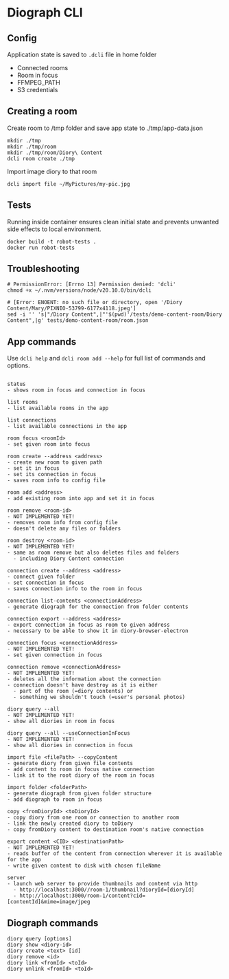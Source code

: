 # Diograph CLI

## Config

Application state is saved to `.dcli` file in home folder

- Connected rooms
- Room in focus
- FFMPEG_PATH
- S3 credentials

## Creating a room

Create room to /tmp folder and save app state to ./tmp/app-data.json

```
mkdir ./tmp
mkdir ./tmp/room
mkdir ./tmp/room/Diory\ Content
dcli room create ./tmp
```

Import image diory to that room

```
dcli import file ~/MyPictures/my-pic.jpg
```

## Tests

Running inside container ensures clean initial state and prevents unwanted side effects to local environment.

```
docker build -t robot-tests .
docker run robot-tests
```

## Troubleshooting

```
# PermissionError: [Errno 13] Permission denied: 'dcli'
chmod +x ~/.nvm/versions/node/v20.10.0/bin/dcli
```

```
# [Error: ENOENT: no such file or directory, open '/Diory Content/Mary/PIXNIO-53799-6177x4118.jpeg']
sed -i '' 's|"/Diory Content",|"'$(pwd)'/tests/demo-content-room/Diory Content",|g' tests/demo-content-room/room.json
```

## App commands

Use `dcli help` and `dcli room add --help` for full list of commands and options.

```

status
- shows room in focus and connection in focus

list rooms
- list available rooms in the app

list connections
- list available connections in the app

room focus <roomId>
- set given room into focus

room create --address <address>
- create new room to given path
- set it in focus
- set its connection in focus
- saves room info to config file

room add <address>
- add existing room into app and set it in focus

room remove <room-id>
- NOT IMPLEMENTED YET!
- removes room info from config file
- doesn't delete any files or folders

room destroy <room-id>
- NOT IMPLEMENTED YET!
- same as room remove but also deletes files and folders
  - including Diory Content connection

connection create --address <address>
- connect given folder
- set connection in focus
- saves connection info to the room in focus

connection list-contents <connectionAddress>
- generate diograph for the connection from folder contents

connection export --address <address>
- export connection in focus as room to given address
- necessary to be able to show it in diory-browser-electron

connection focus <connectionAddress>
- NOT IMPLEMENTED YET!
- set given connection in focus

connection remove <connectionAddress>
- NOT IMPLEMENTED YET!
- deletes all the information about the connection
- connection doesn't have destroy as it is either
  - part of the room (=diory contents) or
  - something we shouldn't touch (=user's personal photos)

diory query --all
- NOT IMPLEMENTED YET!
- show all diories in room in focus

diory query --all --useConnectionInFocus
- NOT IMPLEMENTED YET!
- show all diories in connection in focus

import file <filePath> --copyContent
- generate diory from given file contents
- add content to room in focus native connection
- link it to the root diory of the room in focus

import folder <folderPath>
- generate diograph from given folder structure
- add diograph to room in focus

copy <fromDioryId> <toDioryId>
- copy diory from one room or connection to another room
- link the newly created diory to toDiory
- copy fromDiory content to destination room's native connection

export content <CID> <destinationPath>
- NOT IMPLEMENTED YET!
- reads buffer of the content from connection wherever it is available for the app
- write given content to disk with chosen fileName

server
- launch web server to provide thumbnails and content via http
  - http://localhost:3000//room-1/thumbnail?dioryId=[dioryId]
  - http://localhost:3000/room-1/content?cid=[contentId]&mime=image/jpeg
```

## Diograph commands

```
diory query [options]
diory show <diory-id>
diory create <text> [id]
diory remove <id>
diory link <fromId> <toId>
diory unlink <fromId> <toId>
```
